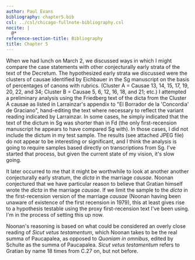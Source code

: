 ```yaml
---
author: Paul Evans
bibliography: chapter5.bib
csl: ../csl/chicago-fullnote-bibliography.csl
nocite: |
  @*
reference-section-title: Bibliography
title: Chapter 5
---
```

When we had lunch on March 2, we discussed ways in which I might
compare the case statements with other conjecturally early strata
of the text of the Decretum. The hypothesized early strata we
discussed were the clusters of causae identified by Eichbauer in
the Sg manuscript on the basis of percentages of canons with rubrics.
(Cluster A = Causae 13, 14, 15, 17, 19, 20, 22, and 34; Cluster B
= Causae 5, 6, 12, 16, 18, and 21; etc.) I attempted a preliminary
analysis using the Friedberg text of the dicta from the Cluster A
causae as listed in Larrainzar's appendix to "El Borrador de la
'Concordia' de Graciano", hand-editing the text where necessary to
reflect the variant reading indicated by Larrainzar. In some cases,
he simply indicated that the text of the dictum in Sg was shorter
than in Fd (the only first-recension manuscript he appears to have
compared Sg with). In  those cases, I did not include the dictum
in my test sample. The results (see attached JPEG file) do not
appear to be interesting or significant, and I think the analysis
is going to require samples based directly on transcriptions from
Sg. I've started that process, but given the current state of my
vision, it's slow going.

It later occurred to me that it might be worthwhile to look at
another another conjecturally early stratum, the *dicta* in the
marriage *causae*. Noonan conjectured that we have particular reason
to believe that Gratian himself wrote the *dicta* in the marriage
*causae*. If we limit the sample to the *dicta* in the first-recension
version of the marriage *causae* (Noonan having been unaware of
existence of the first recension in 1979), this at least gives rise
to a hypothesis testable using the proxy first-recension text I've
been using. I'm in the process of setting this up now.

Noonan's reasoning is based on what could be considered an overly
close reading of *Sicut vetus testamentum*, which Noonan takes to
be the real summa of Paucapalea, as opposed to *Quoniam in omnibus*,
edited by Schulte as the summa of Paucapalea. *Sicut vetus testamentum*
refers to Gratian by name 18 times from C.27 on, but not before.

